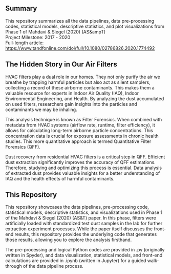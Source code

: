 ## Summary
This repository summarizes all the data pipelines, data pre-processing codes, statistical models, descriptive statistics, and plot visualizations from Phase 1 of Mahdavi & Siegel (2020) (AS&ampT)  
Project Milestone: 2017 - 2020  
Full-length article: https://www.tandfonline.com/doi/full/10.1080/02786826.2020.1774492

## The Hidden Story in Our Air Filters

HVAC filters play a dual role in our homes. They not only purify the air we breathe by trapping harmful particles but also act as silent samplers, collecting a record of these airborne contaminants. This makes them a valuable resource for experts in Indoor Air Quality (IAQ), Indoor Environmental Engineering, and Health. By analyzing the dust accumulated on used filters, researchers gain insights into the particles and contaminants we may be inhaling.

This analysis technique is known as Filter Forensics. When combined with metadata from HVAC systems (airflow rate, runtime, filter efficiency), it allows for calculating long-term airborne particle concentrations. This concentration data is crucial for exposure assessments in chronic health studies. This more quantitative approach is termed Quantitative Filter Forensics (QFF).

Dust recovery from residential HVAC filters is a critical step in QFF. Efficient dust extraction significantly improves the accuracy of QFF estimations. Therefore, studying and optimizing this process is essential. Data analysis of extracted dust provides valuable insights for a better understanding of IAQ and the health effects of harmful contaminants.

## This Repository
This repository showcases the data pipelines, pre-processing code, statistical models, descriptive statistics, and visualizations used in Phase 1 of the Mahdavi & Siegel (2020) (AS&T) paper. 
In this phase, filters were artificially loaded with standardized test dust samples in the lab for further extraction experiment processes.
While the paper itself discusses the front-end results, this repository provides the underlying code that generates those results, allowing you to explore the analysis firsthand.

The pre-processing and logical Python codes are provided in .py (originally written in Spyder), and data visualization, statistical models, and front-end calculations are provided in .ipynb (written in Jupyter) for a guided walk-through of the data pipeline process.
